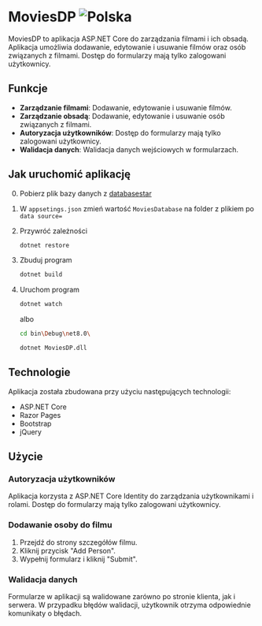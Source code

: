 # MoviesDP ![Polska](https://img.shields.io/badge/Language-Polish-red?style=flat&logo=flag-icon&logoColor=white)

MoviesDP to aplikacja ASP.NET Core do zarządzania filmami i ich obsadą. Aplikacja umożliwia dodawanie, edytowanie i usuwanie filmów oraz osób związanych z filmami. Dostęp do formularzy mają tylko zalogowani użytkownicy.

## Funkcje


- **Zarządzanie filmami**: Dodawanie, edytowanie i usuwanie filmów.
- **Zarządzanie obsadą**: Dodawanie, edytowanie i usuwanie osób związanych z filmami.
- **Autoryzacja użytkowników**: Dostęp do formularzy mają tylko zalogowani użytkownicy.
- **Walidacja danych**: Walidacja danych wejściowych w formularzach.

## Jak uruchomić aplikację 
0. Pobierz plik bazy danych z [databasestar](https://github.com/bbrumm/databasestar/blob/main/sample_databases/sample_db_movies/sqlite/movies.db)

1. 
   W ```appsetings.json``` zmień wartość ```MoviesDatabase```
   na folder z plikiem po ```data source=```
   
2. Przywróć zależności
    ```sh
    dotnet restore
    ```
3. Zbuduj program
   ```sh
   dotnet build
   ```
4. Uruchom program
   ```sh
   dotnet watch
   ```
   albo
   ```sh
   cd bin\Debug\net8.0\
   ```
   ```sh
   dotnet MoviesDP.dll
   ```
## Technologie

Aplikacja została zbudowana przy użyciu następujących technologii:
- ASP.NET Core
- Razor Pages
- Bootstrap
- jQuery

## Użycie

### Autoryzacja użytkowników

Aplikacja korzysta z ASP.NET Core Identity do zarządzania użytkownikami i rolami. Dostęp do formularzy mają tylko zalogowani użytkownicy.

### Dodawanie osoby do filmu

1. Przejdź do strony szczegółów filmu.
2. Kliknij przycisk "Add Person".
3. Wypełnij formularz i kliknij "Submit".

### Walidacja danych

Formularze w aplikacji są walidowane zarówno po stronie klienta, jak i serwera. W przypadku błędów walidacji, użytkownik otrzyma odpowiednie komunikaty o błędach.
